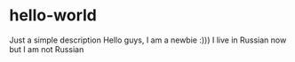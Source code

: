 # hello-world
Just a simple description
Hello guys, I am a newbie :))) I live in Russian now but I am not Russian
